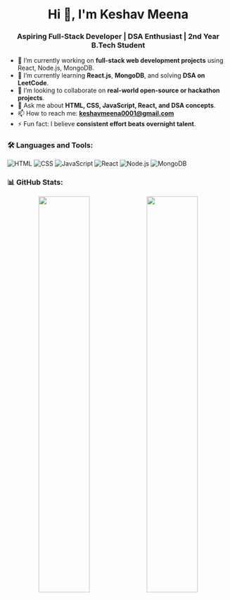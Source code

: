 <h1 align="center">Hi 👋, I'm Keshav Meena</h1>
<h3 align="center">Aspiring Full-Stack Developer | DSA Enthusiast | 2nd Year B.Tech Student</h3>

- 🔭 I’m currently working on **full-stack web development projects** using React, Node.js, MongoDB.
- 🌱 I’m currently learning **React.js**, **MongoDB**, and solving **DSA on LeetCode**.
- 👯 I’m looking to collaborate on **real-world open-source or hackathon projects**.
- 💬 Ask me about **HTML, CSS, JavaScript, React, and DSA concepts**.
- 📫 How to reach me: **keshavmeena0001@gmail.com**
- ⚡ Fun fact: I believe **consistent effort beats overnight talent**.

### 🛠️ Languages and Tools:
![HTML](https://img.shields.io/badge/HTML5-%23E34F26.svg?style=for-the-badge&logo=html5&logoColor=white)
![CSS](https://img.shields.io/badge/CSS3-%231572B6.svg?style=for-the-badge&logo=css3&logoColor=white)
![JavaScript](https://img.shields.io/badge/JavaScript-%23323330.svg?style=for-the-badge&logo=javascript&logoColor=%23F7DF1E)
![React](https://img.shields.io/badge/React-%2320232a.svg?style=for-the-badge&logo=react&logoColor=%2361DAFB)
![Node.js](https://img.shields.io/badge/Node.js-339933?style=for-the-badge&logo=nodedotjs&logoColor=white)
![MongoDB](https://img.shields.io/badge/MongoDB-%2347A248.svg?style=for-the-badge&logo=mongodb&logoColor=white)

### 📊 GitHub Stats:
<p align="center">
  <img src="https://github-readme-stats.vercel.app/api?username=keshavmeena&show_icons=true&theme=radical" width="48%" />
  <img src="https://github-readme-streak-stats.herokuapp.com/?user=keshavmeena&theme=radical" width="48%" />
</p>
